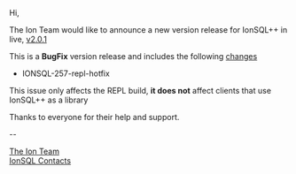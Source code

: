 Hi,

The Ion Team would like to announce a new version release for IonSQL++ in live, [v2.0.1](https://code.amazon.com/packages/IonSQLSandbox/releases/2.x.9.0)

This is a **BugFix** version release and includes the following [changes](https://code.amazon.com/packages/IonSQLSandbox/commits/533f2b07a5ee52e3bb9a0d75214d3fc2acd04a7c#)

* IONSQL-257-repl-hotfix

This issue only affects the REPL build, **it does not** affect clients that use IonSQL++ as a library

Thanks to everyone for their help and support.

--

[The Ion Team](https://w.amazon.com/index.php/Team%20Ion)  
[IonSQL Contacts](https://w.amazon.com/index.php/Ion/SQL%2B%2B#Communication)
